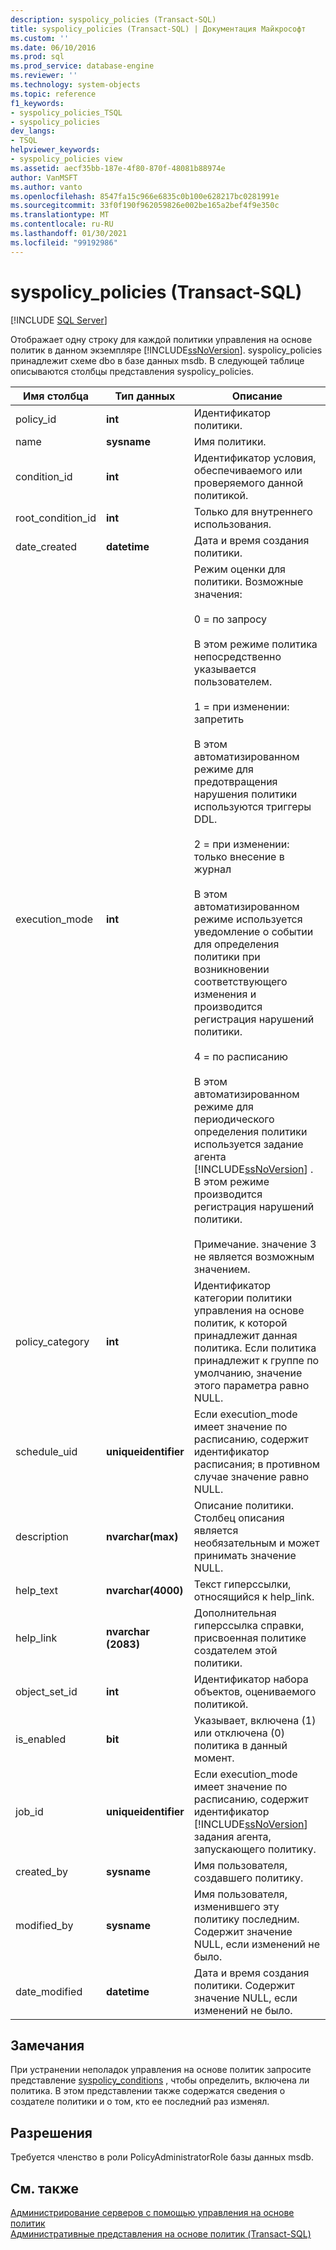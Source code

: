 ```yaml
---
description: syspolicy_policies (Transact-SQL)
title: syspolicy_policies (Transact-SQL) | Документация Майкрософт
ms.custom: ''
ms.date: 06/10/2016
ms.prod: sql
ms.prod_service: database-engine
ms.reviewer: ''
ms.technology: system-objects
ms.topic: reference
f1_keywords:
- syspolicy_policies_TSQL
- syspolicy_policies
dev_langs:
- TSQL
helpviewer_keywords:
- syspolicy_policies view
ms.assetid: aecf35bb-187e-4f80-870f-48081b88974e
author: VanMSFT
ms.author: vanto
ms.openlocfilehash: 8547fa15c966e6835c0b100e628217bc0281991e
ms.sourcegitcommit: 33f0f190f962059826e002be165a2bef4f9e350c
ms.translationtype: MT
ms.contentlocale: ru-RU
ms.lasthandoff: 01/30/2021
ms.locfileid: "99192986"
---
```

# <a name="syspolicy_policies-transact-sql"></a>syspolicy_policies (Transact-SQL)
[!INCLUDE [SQL Server](../../includes/applies-to-version/sqlserver.md)]

  Отображает одну строку для каждой политики управления на основе политик в данном экземпляре [!INCLUDE[ssNoVersion](../../includes/ssnoversion-md.md)]. syspolicy_policies принадлежит схеме dbo в базе данных msdb. В следующей таблице описываются столбцы представления syspolicy_policies.  
  
|Имя столбца|Тип данных|Описание|  
|-----------------|---------------|-----------------|  
|policy_id|**int**|Идентификатор политики.|  
|name|**sysname**|Имя политики.|  
|condition_id|**int**|Идентификатор условия, обеспечиваемого или проверяемого данной политикой.|  
|root_condition_id|**int**|Только для внутреннего использования.|  
|date_created|**datetime**|Дата и время создания политики.|  
|execution_mode|**int**|Режим оценки для политики. Возможные значения:<br /><br /> 0 = по запросу<br /><br /> В этом режиме политика непосредственно указывается пользователем.<br /><br /> 1 = при изменении: запретить<br /><br /> В этом автоматизированном режиме для предотвращения нарушения политики используются триггеры DDL.<br /><br /> 2 = при изменении: только внесение в журнал<br /><br /> В этом автоматизированном режиме используется уведомление о событии для определения политики при возникновении соответствующего изменения и производится регистрация нарушений политики.<br /><br /> 4 = по расписанию<br /><br /> В этом автоматизированном режиме для периодического определения политики используется задание агента [!INCLUDE[ssNoVersion](../../includes/ssnoversion-md.md)] . В этом режиме производится регистрация нарушений политики.<br /><br /> Примечание. значение 3 не является возможным значением.|  
|policy_category|**int**|Идентификатор категории политики управления на основе политик, к которой принадлежит данная политика. Если политика принадлежит к группе по умолчанию, значение этого параметра равно NULL.|  
|schedule_uid|**uniqueidentifier**|Если execution_mode имеет значение по расписанию, содержит идентификатор расписания; в противном случае значение равно NULL.|  
|description|**nvarchar(max)**|Описание политики. Столбец описания является необязательным и может принимать значение NULL.|  
|help_text|**nvarchar(4000)**|Текст гиперссылки, относящийся к help_link.|  
|help_link|**nvarchar (2083)**|Дополнительная гиперссылка справки, присвоенная политике создателем этой политики.|  
|object_set_id|**int**|Идентификатор набора объектов, оцениваемого политикой.|  
|is_enabled|**bit**|Указывает, включена (1) или отключена (0) политика в данный момент.|  
|job_id|**uniqueidentifier**|Если execution_mode имеет значение по расписанию, содержит идентификатор [!INCLUDE[ssNoVersion](../../includes/ssnoversion-md.md)] задания агента, запускающего политику.|  
|created_by|**sysname**|Имя пользователя, создавшего политику.|  
|modified_by|**sysname**|Имя пользователя, изменившего эту политику последним. Содержит значение NULL, если изменений не было.|  
|date_modified|**datetime**|Дата и время создания политики. Содержит значение NULL, если изменений не было.|  
  
## <a name="remarks"></a>Замечания  
 При устранении неполадок управления на основе политик запросите представление [syspolicy_conditions](../../relational-databases/system-catalog-views/syspolicy-conditions-transact-sql.md) , чтобы определить, включена ли политика. В этом представлении также содержатся сведения о создателе политики и о том, кто ее последний раз изменял.  
  
## <a name="permissions"></a>Разрешения  
 Требуется членство в роли PolicyAdministratorRole базы данных msdb.  
  
## <a name="see-also"></a>См. также  
 [Администрирование серверов с помощью управления на основе политик](../../relational-databases/policy-based-management/administer-servers-by-using-policy-based-management.md)   
 [Административные представления на основе политик (Transact-SQL)](../../relational-databases/system-catalog-views/policy-based-management-views-transact-sql.md)  
  
  

